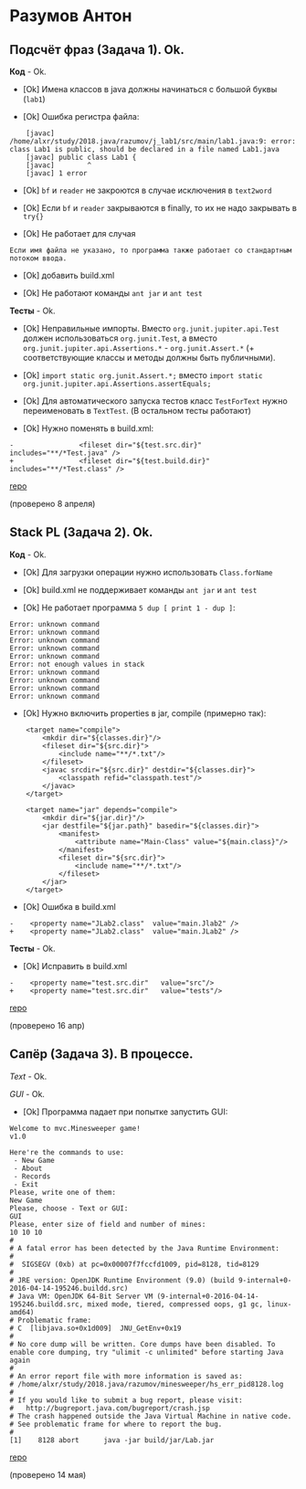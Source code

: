 # Разумов Антон

## Подсчёт фраз (Задача 1). Ok.

**Код** - Ok.

- [Ok] Имена классов в java должны начинаться с большой буквы (`lab1`)

- [Ok] Ошибка регистра файла:
```
    [javac] /home/alxr/study/2018.java/razumov/j_lab1/src/main/lab1.java:9: error: class Lab1 is public, should be declared in a file named Lab1.java
    [javac] public class Lab1 {
    [javac]        ^
    [javac] 1 error
```

- [Ok] `bf` и `reader` не закроются в случае исключения в `text2word`

- [Ok] Если `bf` и `reader` закрываются в finally, то их не надо закрывать в `try{}`

- [Ok] Не работает для случая
```
Если имя файла не указано, то программа также работает со стандартным потоком ввода.
```

- [Ok] добавить build.xml

- [Ok] Не работают команды `ant jar` и `ant test`

**Тесты** - Ok.

- [Ok] Неправильные импорты. Вместо `org.junit.jupiter.api.Test` должен использоваться `org.junit.Test`,
а вместо `org.junit.jupiter.api.Assertions.*` - `org.junit.Assert.*` (+ соответствующие классы и методы должны быть публичными).

- [Ok] `import static org.junit.Assert.*;` вместо `import static org.junit.jupiter.api.Assertions.assertEquals;`

- [Ok] Для автоматического запуска тестов класс `TestForText` нужно переименовать в `TextTest`. (В остальном тесты работают)

- [Ok] Нужно поменять в build.xml:
```
-                <fileset dir="${test.src.dir}" includes="**/*Test.java" />
+                <fileset dir="${test.build.dir}" includes="**/*Test.class" />
```

[repo](https://bitbucket.org/a_razumov_oop/lab3/overview)

(проверено 8 апреля)

## Stack PL (Задача 2). Ok.

**Код** - Ok.

- [Ok] Для загрузки операции нужно использовать `Class.forName`

- [Ok] build.xml не поддерживает команды `ant jar` и `ant test`

- [Ok] Не работает программа `5 dup [ print 1 - dup ]`:
```
Error: unknown command
Error: unknown command
Error: unknown command
Error: unknown command
Error: unknown command
Error: not enough values in stack
Error: unknown command
Error: unknown command
Error: unknown command
Error: unknown command
```

- [Ok] Нужно включить properties в jar, compile (примерно так):
```
    <target name="compile">
        <mkdir dir="${classes.dir}"/>
        <fileset dir="${src.dir}">
            <include name="**/*.txt"/>
        </fileset>
        <javac srcdir="${src.dir}" destdir="${classes.dir}">
            <classpath refid="classpath.test"/>
        </javac>
    </target>

    <target name="jar" depends="compile">
        <mkdir dir="${jar.dir}"/>
        <jar destfile="${jar.path}" basedir="${classes.dir}">
            <manifest>
                <attribute name="Main-Class" value="${main.class}"/>
            </manifest>
            <fileset dir="${src.dir}">
                <include name="**/*.txt"/>
            </fileset>
        </jar>
    </target>
```

- [Ok] Ошибка в build.xml
```
-    <property name="JLab2.class"  value="main.Jlab2" />
+    <property name="JLab2.class"  value="main.JLab2" />
```

**Тесты** - Ok.

- [Ok] Исправить в build.xml
```
-    <property name="test.src.dir"   value="src"/>
+    <property name="test.src.dir"   value="tests"/>
```

[repo](https://bitbucket.org/a_razumov_oop/j_lab2)

(проверено 16 апр)

## Сапёр (Задача 3). В процессе.

*Text* - Ok.

*GUI* - Ok.

- [Ok] Программа падает при попытке запустить GUI:
```
Welcome to mvc.Minesweeper game!
v1.0

Here're the commands to use:
 - New Game
 - About
 - Records
 - Exit
Please, write one of them:
New Game
Please, choose - Text or GUI:
GUI
Please, enter size of field and number of mines:
10 10 10
#
# A fatal error has been detected by the Java Runtime Environment:
#
#  SIGSEGV (0xb) at pc=0x00007f7fccfd1009, pid=8128, tid=8129
#
# JRE version: OpenJDK Runtime Environment (9.0) (build 9-internal+0-2016-04-14-195246.buildd.src)
# Java VM: OpenJDK 64-Bit Server VM (9-internal+0-2016-04-14-195246.buildd.src, mixed mode, tiered, compressed oops, g1 gc, linux-amd64)
# Problematic frame:
# C  [libjava.so+0x1d009]  JNU_GetEnv+0x19
#
# No core dump will be written. Core dumps have been disabled. To enable core dumping, try "ulimit -c unlimited" before starting Java again
#
# An error report file with more information is saved as:
# /home/alxr/study/2018.java/razumov/minesweeper/hs_err_pid8128.log
#
# If you would like to submit a bug report, please visit:
#   http://bugreport.java.com/bugreport/crash.jsp
# The crash happened outside the Java Virtual Machine in native code.
# See problematic frame for where to report the bug.
#
[1]    8128 abort      java -jar build/jar/Lab.jar
```

[repo](https://bitbucket.org/a_razumov_oop/minesweeper)

(проверено 14 мая)
